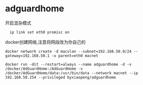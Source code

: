 # adguardhome

开启混杂模式

`` 
ip link set eth0 promisc on``

docker创建网络,注意将网段改为你自己的

``docker network create -d macvlan --subnet=192.168.50.0/24 --gateway=192.168.50.1 -o parent=eth0 macnet``

``docker run -dit --restart=always --name adguardhome -d -v /docker/AdGuardHome:/AdGuardHome -v /docker/AdGuardHome/data:/usr/bin/data --network macnet --ip 192.168.50.254 --privileged byxiaopeng/adguardhome``
